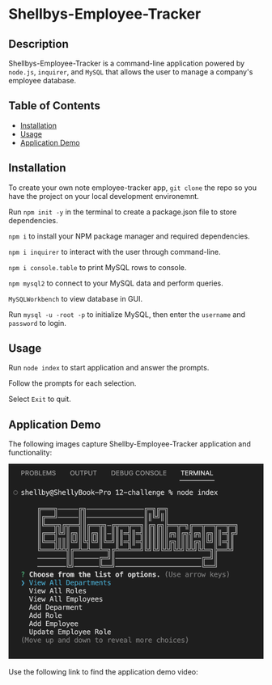 # Shellbys-Employee-Tracker

## Description

Shellbys-Employee-Tracker is a command-line application powered by `node.js`, `inquirer`, and `MySQL` that allows the user to manage a company's employee database.


## Table of Contents
* [Installation](#installation)
* [Usage](#usage)
* [Application Demo ](#application-demo)

## Installation

To create your own note employee-tracker app, `git clone` the repo so you have the project on your local development environemnt.

Run `npm init -y` in the terminal to create a package.json file to store dependencies.

`npm i` to install your NPM package manager and required dependencies.

`npm i inquirer` to interact with the user through command-line.

`npm i console.table` to print MySQL rows to console.

`npm mysql2` to connect to your MySQL data and perform queries.

`MySQLWorkbench` to view database in GUI.

Run `mysql -u -root -p` to initialize MySQL, then enter the `username` and `password` to login.


## Usage
Run `node index` to start application and answer the prompts.

Follow the prompts for each selection.

Select `Exit` to quit.

## Application Demo

The following images capture Shellby-Employee-Tracker application and functionality:

![Shellbys-Employee-Tracker application display menu of options.](./assets/shellbys-employee-tracker-mockup.png)

Use the following link to find the application demo video:




